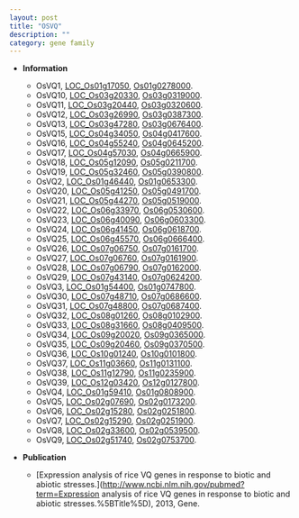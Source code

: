 ```yaml
---
layout: post
title: "OSVQ"
description: ""
category: gene family
---
```


* **Information**  
    + OsVQ1, [LOC_Os01g17050](http://rice.plantbiology.msu.edu/cgi-bin/ORF_infopage.cgi?orf=LOC_Os01g17050), [Os01g0278000](http://rapdb.dna.affrc.go.jp/viewer/gbrowse_details/irgsp1?name=Os01g0278000).
    + OsVQ10, [LOC_Os03g20330](http://rice.plantbiology.msu.edu/cgi-bin/ORF_infopage.cgi?orf=LOC_Os03g20330), [Os03g0319000](http://rapdb.dna.affrc.go.jp/viewer/gbrowse_details/irgsp1?name=Os03g0319000).
    + OsVQ11, [LOC_Os03g20440](http://rice.plantbiology.msu.edu/cgi-bin/ORF_infopage.cgi?orf=LOC_Os03g20440), [Os03g0320600](http://rapdb.dna.affrc.go.jp/viewer/gbrowse_details/irgsp1?name=Os03g0320600).
    + OsVQ12, [LOC_Os03g26990](http://rice.plantbiology.msu.edu/cgi-bin/ORF_infopage.cgi?orf=LOC_Os03g26990), [Os03g0387300](http://rapdb.dna.affrc.go.jp/viewer/gbrowse_details/irgsp1?name=Os03g0387300).
    + OsVQ13, [LOC_Os03g47280](http://rice.plantbiology.msu.edu/cgi-bin/ORF_infopage.cgi?orf=LOC_Os03g47280), [Os03g0676400](http://rapdb.dna.affrc.go.jp/viewer/gbrowse_details/irgsp1?name=Os03g0676400).
    + OsVQ15, [LOC_Os04g34050](http://rice.plantbiology.msu.edu/cgi-bin/ORF_infopage.cgi?orf=LOC_Os04g34050), [Os04g0417600](http://rapdb.dna.affrc.go.jp/viewer/gbrowse_details/irgsp1?name=Os04g0417600).
    + OsVQ16, [LOC_Os04g55240](http://rice.plantbiology.msu.edu/cgi-bin/ORF_infopage.cgi?orf=LOC_Os04g55240), [Os04g0645200](http://rapdb.dna.affrc.go.jp/viewer/gbrowse_details/irgsp1?name=Os04g0645200).
    + OsVQ17, [LOC_Os04g57030](http://rice.plantbiology.msu.edu/cgi-bin/ORF_infopage.cgi?orf=LOC_Os04g57030), [Os04g0665900](http://rapdb.dna.affrc.go.jp/viewer/gbrowse_details/irgsp1?name=Os04g0665900).
    + OsVQ18, [LOC_Os05g12090](http://rice.plantbiology.msu.edu/cgi-bin/ORF_infopage.cgi?orf=LOC_Os05g12090), [Os05g0211700](http://rapdb.dna.affrc.go.jp/viewer/gbrowse_details/irgsp1?name=Os05g0211700).
    + OsVQ19, [LOC_Os05g32460](http://rice.plantbiology.msu.edu/cgi-bin/ORF_infopage.cgi?orf=LOC_Os05g32460), [Os05g0390800](http://rapdb.dna.affrc.go.jp/viewer/gbrowse_details/irgsp1?name=Os05g0390800).
    + OsVQ2, [LOC_Os01g46440](http://rice.plantbiology.msu.edu/cgi-bin/ORF_infopage.cgi?orf=LOC_Os01g46440), [Os01g0653300](http://rapdb.dna.affrc.go.jp/viewer/gbrowse_details/irgsp1?name=Os01g0653300).
    + OsVQ20, [LOC_Os05g41250](http://rice.plantbiology.msu.edu/cgi-bin/ORF_infopage.cgi?orf=LOC_Os05g41250), [Os05g0491700](http://rapdb.dna.affrc.go.jp/viewer/gbrowse_details/irgsp1?name=Os05g0491700).
    + OsVQ21, [LOC_Os05g44270](http://rice.plantbiology.msu.edu/cgi-bin/ORF_infopage.cgi?orf=LOC_Os05g44270), [Os05g0519000](http://rapdb.dna.affrc.go.jp/viewer/gbrowse_details/irgsp1?name=Os05g0519000).
    + OsVQ22, [LOC_Os06g33970](http://rice.plantbiology.msu.edu/cgi-bin/ORF_infopage.cgi?orf=LOC_Os06g33970), [Os06g0530600](http://rapdb.dna.affrc.go.jp/viewer/gbrowse_details/irgsp1?name=Os06g0530600).
    + OsVQ23, [LOC_Os06g40090](http://rice.plantbiology.msu.edu/cgi-bin/ORF_infopage.cgi?orf=LOC_Os06g40090), [Os06g0603300](http://rapdb.dna.affrc.go.jp/viewer/gbrowse_details/irgsp1?name=Os06g0603300).
    + OsVQ24, [LOC_Os06g41450](http://rice.plantbiology.msu.edu/cgi-bin/ORF_infopage.cgi?orf=LOC_Os06g41450), [Os06g0618700](http://rapdb.dna.affrc.go.jp/viewer/gbrowse_details/irgsp1?name=Os06g0618700).
    + OsVQ25, [LOC_Os06g45570](http://rice.plantbiology.msu.edu/cgi-bin/ORF_infopage.cgi?orf=LOC_Os06g45570), [Os06g0666400](http://rapdb.dna.affrc.go.jp/viewer/gbrowse_details/irgsp1?name=Os06g0666400).
    + OsVQ26, [LOC_Os07g06750](http://rice.plantbiology.msu.edu/cgi-bin/ORF_infopage.cgi?orf=LOC_Os07g06750), [Os07g0161700](http://rapdb.dna.affrc.go.jp/viewer/gbrowse_details/irgsp1?name=Os07g0161700).
    + OsVQ27, [LOC_Os07g06760](http://rice.plantbiology.msu.edu/cgi-bin/ORF_infopage.cgi?orf=LOC_Os07g06760), [Os07g0161900](http://rapdb.dna.affrc.go.jp/viewer/gbrowse_details/irgsp1?name=Os07g0161900).
    + OsVQ28, [LOC_Os07g06790](http://rice.plantbiology.msu.edu/cgi-bin/ORF_infopage.cgi?orf=LOC_Os07g06790), [Os07g0162000](http://rapdb.dna.affrc.go.jp/viewer/gbrowse_details/irgsp1?name=Os07g0162000).
    + OsVQ29, [LOC_Os07g43140](http://rice.plantbiology.msu.edu/cgi-bin/ORF_infopage.cgi?orf=LOC_Os07g43140), [Os07g0624200](http://rapdb.dna.affrc.go.jp/viewer/gbrowse_details/irgsp1?name=Os07g0624200).
    + OsVQ3, [LOC_Os01g54400](http://rice.plantbiology.msu.edu/cgi-bin/ORF_infopage.cgi?orf=LOC_Os01g54400), [Os01g0747800](http://rapdb.dna.affrc.go.jp/viewer/gbrowse_details/irgsp1?name=Os01g0747800).
    + OsVQ30, [LOC_Os07g48710](http://rice.plantbiology.msu.edu/cgi-bin/ORF_infopage.cgi?orf=LOC_Os07g48710), [Os07g0686600](http://rapdb.dna.affrc.go.jp/viewer/gbrowse_details/irgsp1?name=Os07g0686600).
    + OsVQ31, [LOC_Os07g48800](http://rice.plantbiology.msu.edu/cgi-bin/ORF_infopage.cgi?orf=LOC_Os07g48800), [Os07g0687400](http://rapdb.dna.affrc.go.jp/viewer/gbrowse_details/irgsp1?name=Os07g0687400).
    + OsVQ32, [LOC_Os08g01260](http://rice.plantbiology.msu.edu/cgi-bin/ORF_infopage.cgi?orf=LOC_Os08g01260), [Os08g0102900](http://rapdb.dna.affrc.go.jp/viewer/gbrowse_details/irgsp1?name=Os08g0102900).
    + OsVQ33, [LOC_Os08g31660](http://rice.plantbiology.msu.edu/cgi-bin/ORF_infopage.cgi?orf=LOC_Os08g31660), [Os08g0409500](http://rapdb.dna.affrc.go.jp/viewer/gbrowse_details/irgsp1?name=Os08g0409500).
    + OsVQ34, [LOC_Os09g20020](http://rice.plantbiology.msu.edu/cgi-bin/ORF_infopage.cgi?orf=LOC_Os09g20020), [Os09g0365000](http://rapdb.dna.affrc.go.jp/viewer/gbrowse_details/irgsp1?name=Os09g0365000).
    + OsVQ35, [LOC_Os09g20460](http://rice.plantbiology.msu.edu/cgi-bin/ORF_infopage.cgi?orf=LOC_Os09g20460), [Os09g0370500](http://rapdb.dna.affrc.go.jp/viewer/gbrowse_details/irgsp1?name=Os09g0370500).
    + OsVQ36, [LOC_Os10g01240](http://rice.plantbiology.msu.edu/cgi-bin/ORF_infopage.cgi?orf=LOC_Os10g01240), [Os10g0101800](http://rapdb.dna.affrc.go.jp/viewer/gbrowse_details/irgsp1?name=Os10g0101800).
    + OsVQ37, [LOC_Os11g03660](http://rice.plantbiology.msu.edu/cgi-bin/ORF_infopage.cgi?orf=LOC_Os11g03660), [Os11g0131100](http://rapdb.dna.affrc.go.jp/viewer/gbrowse_details/irgsp1?name=Os11g0131100).
    + OsVQ38, [LOC_Os11g12790](http://rice.plantbiology.msu.edu/cgi-bin/ORF_infopage.cgi?orf=LOC_Os11g12790), [Os11g0235900](http://rapdb.dna.affrc.go.jp/viewer/gbrowse_details/irgsp1?name=Os11g0235900).
    + OsVQ39, [LOC_Os12g03420](http://rice.plantbiology.msu.edu/cgi-bin/ORF_infopage.cgi?orf=LOC_Os12g03420), [Os12g0127800](http://rapdb.dna.affrc.go.jp/viewer/gbrowse_details/irgsp1?name=Os12g0127800).
    + OsVQ4, [LOC_Os01g59410](http://rice.plantbiology.msu.edu/cgi-bin/ORF_infopage.cgi?orf=LOC_Os01g59410), [Os01g0808900](http://rapdb.dna.affrc.go.jp/viewer/gbrowse_details/irgsp1?name=Os01g0808900).
    + OsVQ5, [LOC_Os02g07690](http://rice.plantbiology.msu.edu/cgi-bin/ORF_infopage.cgi?orf=LOC_Os02g07690), [Os02g0173200](http://rapdb.dna.affrc.go.jp/viewer/gbrowse_details/irgsp1?name=Os02g0173200).
    + OsVQ6, [LOC_Os02g15280](http://rice.plantbiology.msu.edu/cgi-bin/ORF_infopage.cgi?orf=LOC_Os02g15280), [Os02g0251800](http://rapdb.dna.affrc.go.jp/viewer/gbrowse_details/irgsp1?name=Os02g0251800).
    + OsVQ7, [LOC_Os02g15290](http://rice.plantbiology.msu.edu/cgi-bin/ORF_infopage.cgi?orf=LOC_Os02g15290), [Os02g0251900](http://rapdb.dna.affrc.go.jp/viewer/gbrowse_details/irgsp1?name=Os02g0251900).
    + OsVQ8, [LOC_Os02g33600](http://rice.plantbiology.msu.edu/cgi-bin/ORF_infopage.cgi?orf=LOC_Os02g33600), [Os02g0539500](http://rapdb.dna.affrc.go.jp/viewer/gbrowse_details/irgsp1?name=Os02g0539500).
    + OsVQ9, [LOC_Os02g51740](http://rice.plantbiology.msu.edu/cgi-bin/ORF_infopage.cgi?orf=LOC_Os02g51740), [Os02g0753700](http://rapdb.dna.affrc.go.jp/viewer/gbrowse_details/irgsp1?name=Os02g0753700).

* **Publication**  
    + [Expression analysis of rice VQ genes in response to biotic and abiotic stresses.](http://www.ncbi.nlm.nih.gov/pubmed?term=Expression analysis of rice VQ genes in response to biotic and abiotic stresses.%5BTitle%5D), 2013, Gene.


